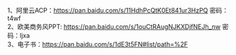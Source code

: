 1、阿里云ACP：https://pan.baidu.com/s/11HdhPcQtK0Et841ur3HzPQ 密码：t4wf  
2、欧美商务风PPT: https://pan.baidu.com/s/1ouCtRAugNJKXDjfNEJh_nw 密码：ljxa  
3、电子书：https://pan.baidu.com/s/1dE3t5FN#list/path=%2F  
